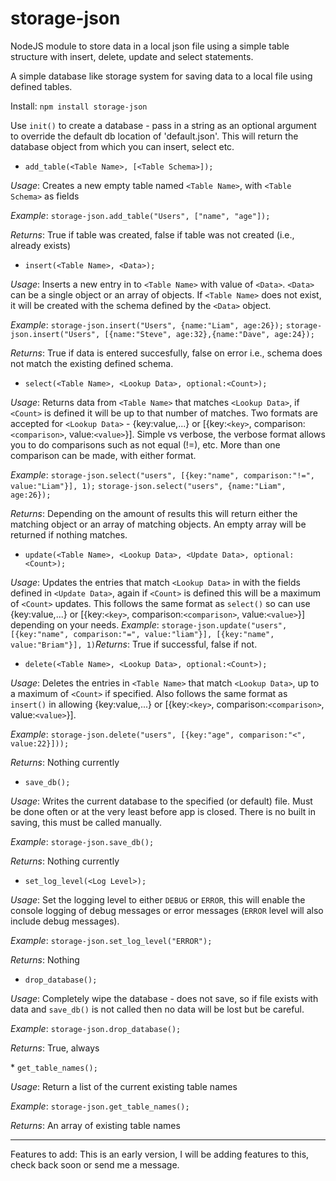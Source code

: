 # storage-json
NodeJS module to store data in a local json file using a simple table structure with insert, delete, update and select statements.

A simple database like storage system for saving data to a local file using defined tables.

Install:
`npm install storage-json`

Use `init()` to create a database - pass in a string as an optional argument to override the default db location of 'default.json'. This will return the database object from which you can insert, select etc.

* `add_table(<Table Name>, [<Table Schema>]);`

_Usage_:
Creates a new empty table named `<Table Name>`, with `<Table Schema>` as fields

_Example_:
`storage-json.add_table("Users", ["name", "age"]);`

_Returns_:
True if table was created, false if table was not created (i.e., already exists)

* `insert(<Table Name>, <Data>);`

_Usage_:
Inserts a new entry in to `<Table Name>` with value of `<Data>`. `<Data>` can be a single object or an array of objects. If `<Table Name>` does not exist, it will be created with the schema defined by the `<Data>` object.

_Example_:
`storage-json.insert("Users", {name:"Liam", age:26});`
`storage-json.insert("Users", [{name:"Steve", age:32},{name:"Dave", age:24});`

_Returns_:
True if data is entered succesfully, false on error i.e., schema does not match the existing defined schema.

* `select(<Table Name>, <Lookup Data>, optional:<Count>);`

_Usage_:
Returns data from `<Table Name>` that matches `<Lookup Data>`, if `<Count>` is defined it will be up to that number of matches. Two formats are accepted for `<Lookup Data>` - {key:value,...} or [{key:`<key>`, comparison:`<comparison>`, value:`<value>`}]. Simple vs verbose, the verbose format allows you to do comparisons such as not equal (!=), etc. More than one comparison can be made, with either format.

_Example_:
`storage-json.select("users", [{key:"name", comparison:"!=", value:"Liam"}], 1);`
`storage-json.select("users", {name:"Liam", age:26});`

_Returns_:
Depending on the amount of results this will return either the matching object or an array of matching objects. An empty array will be returned if nothing matches.

* `update(<Table Name>, <Lookup Data>, <Update Data>, optional:<Count>);`

_Usage_:
Updates the entries that match `<Lookup Data>` in <Table Name> with the fields defined in `<Update Data>`, again if `<Count>` is defined this will be a maximum of `<Count>` updates. This follows the same format as `select()` so can use {key:value,...} or [{key:`<key>`, comparison:`<comparison>`, value:`<value>`}] depending on your needs.
_Example_:
`storage-json.update("users", [{key:"name", comparison:"=", value:"liam"}], [{key:"name", value:"Briam"}], 1)`
_Returns_:
True if successful, false if not.

* `delete(<Table Name>, <Lookup Data>, optional:<Count>);`

_Usage_:
Deletes the entries in `<Table Name>` that match `<Lookup Data>`, up to a maximum of `<Count>` if specified. Also follows the same format as `insert()` in allowing {key:value,...} or [{key:`<key>`, comparison:`<comparison>`, value:`<value>`}].

_Example_:
`storage-json.delete("users", [{key:"age", comparison:"<", value:22}]));`

_Returns_:
Nothing currently

* `save_db();`

_Usage_:
Writes the current database to the specified (or default) file. Must be done often or at the very least before app is closed. There is no built in saving, this must be called manually.

_Example_:
`storage-json.save_db();`

_Returns_:
Nothing currently

* `set_log_level(<Log Level>);`

_Usage_:
Set the logging level to either `DEBUG` or `ERROR`, this will enable the console logging of debug messages or error messages (`ERROR` level will also include debug messages).

_Example_:
`storage-json.set_log_level("ERROR");`

_Returns_:
Nothing

* `drop_database();`

_Usage_:
Completely wipe the database - does not save, so if file exists with data and `save_db()` is not called then no data will be lost but be careful.

_Example_:
`storage-json.drop_database();`

_Returns_:
True, always

\* `get_table_names();`

_Usage_:
Return a list of the current existing table names

_Example_:
`storage-json.get_table_names();`

_Returns_:
An array of existing table names

------

Features to add:
This is an early version, I will be adding features to this, check back soon or send me a message.
